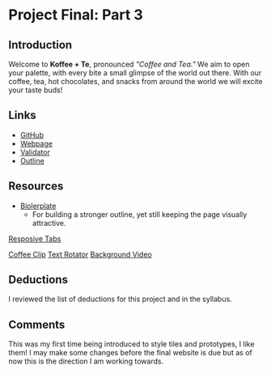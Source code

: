 
# Project Final: Part 3

## Introduction
Welcome to **Koffee + Te**, pronounced *"Coffee and Tea."*  We aim to open your palette, with every bite a small glimpse of the world out there. With our coffee, tea, hot chocolates, and snacks from around the world we will excite your taste buds!

## Links
* [GitHub](https://github.com/achance27/project_final3_chance_aliyah)
* [Webpage](http://aliyahchance.com/project_final3_chance_aliyah/)
* [Validator]()
* [Outline]()



## Resources
* [Biolerplate](https://github.com/h5bp/html5-boilerplate/blob/master/src/css/main.css#L107-L169)
	* For building a stronger outline, yet still keeping the page visually attractive.

[Resposive Tabs](https://github.com/jellekralt/Responsive-Tabs)

[Coffee Clip](https://www.videvo.net/video/coffee-cup/421/)
[Text Rotator](https://github.com/peachananr/simple-text-rotator)
[Background Video](https://github.com/BGStock/jquery-background-video)

## Deductions
I reviewed the list of deductions for this project and in the syllabus.

## Comments
This was my first time being introduced to style tiles and prototypes, I like them! I may make some changes before the final website is due but as of now this is the direction I am working towards.
